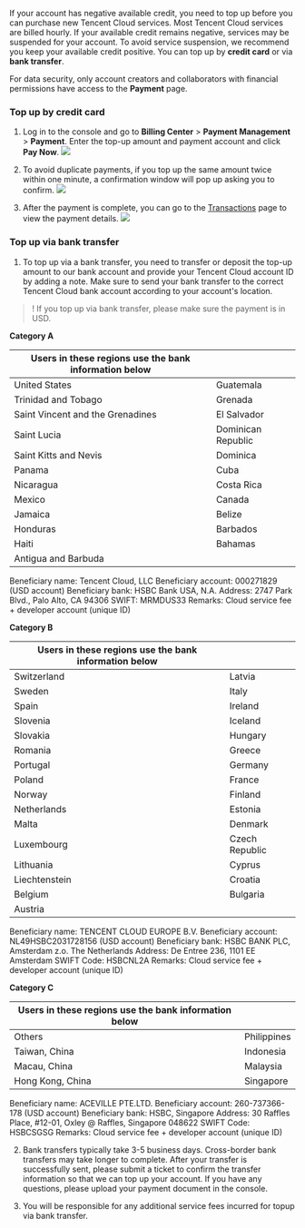 If your account has negative available credit, you need to top up before you can purchase new Tencent Cloud services. Most Tencent Cloud services are billed hourly. If your available credit remains negative, services may be suspended for your account. To avoid service suspension, we recommend you keep your available credit positive. You can top up by **credit card** or via **bank transfer**.

For data security, only account creators and collaborators with financial permissions have access to the **Payment** page.

### Top up by credit card
1. Log in to the console and go to **Billing Center** > **Payment Management** > **Payment**. Enter the top-up amount and payment account and click **Pay Now**.
![](https://main.qcloudimg.com/raw/2696012d2ed0e14ac49ad6e40634ddb4.png)

2. To avoid duplicate payments, if you top up the same amount twice within one minute, a confirmation window will pop up asking you to confirm.
![](https://main.qcloudimg.com/raw/33e2b541d95aa81b42ad764d7f712f90.png)

3. After the payment is complete, you can go to the [Transactions](https://console.intl.cloud.tencent.com/expense/transactions) page to view the payment details.
 ![](https://main.qcloudimg.com/raw/45ec8479b54b15bfec31d62d97c62198.png)


### Top up via bank transfer
1. To top up via a bank transfer, you need to transfer or deposit the top-up amount to our bank account and provide your Tencent Cloud account ID by adding a note. Make sure to send your bank transfer to the correct Tencent Cloud bank account according to your account's location.
>! If you top up via bank transfer, please make sure the payment is in USD.

**Category A**

| Users in these regions use the bank information below |  |
|---------|---------|
| United States | Guatemala |
| Trinidad and Tobago | Grenada |
| Saint Vincent and the Grenadines | El Salvador |
| Saint Lucia | Dominican Republic |
| Saint Kitts and Nevis | Dominica |
| Panama | Cuba |
| Nicaragua | Costa Rica|
| Mexico | Canada |
| Jamaica | Belize|
| Honduras | Barbados|
| Haiti | Bahamas |
| Antigua and Barbuda | |

Beneficiary name: Tencent Cloud, LLC
Beneficiary account: 000271829 (USD account)
Beneficiary bank: HSBC Bank USA, N.A.
Address: 2747 Park Blvd., Palo Alto, CA 94306
SWIFT: MRMDUS33
Remarks: Cloud service fee + developer account (unique ID)

**Category B**

| Users in these regions use the bank information below |  |
|---------|---------|
| Switzerland | Latvia |
| Sweden | Italy |
| Spain | Ireland |
| Slovenia | Iceland |
| Slovakia | Hungary |
| Romania | Greece |
| Portugal | Germany |
| Poland | France |
| Norway | Finland |
| Netherlands | Estonia |
| Malta | Denmark |
| Luxembourg | Czech Republic |
| Lithuania | Cyprus |
| Liechtenstein | Croatia |
| Belgium | Bulgaria |
| Austria |

Beneficiary name: TENCENT CLOUD EUROPE B.V. 
Beneficiary account: NL49HSBC2031728156 (USD account)
Beneficiary bank: HSBC BANK PLC, Amsterdam z.o. The Netherlands
Address: De Entree 236, 1101 EE Amsterdam 
SWIFT Code: HSBCNL2A
Remarks: Cloud service fee + developer account (unique ID)

**Category C**

| Users in these regions use the bank information below |  |
|---------|---------|
| Others | Philippines |
| Taiwan, China | Indonesia |
| Macau, China | Malaysia |
| Hong Kong, China | Singapore |

Beneficiary name: ACEVILLE PTE.LTD.	
Beneficiary account: 260-737366-178 (USD account)
Beneficiary bank: HSBC, Singapore
Address: 30 Raffles Place, #12-01, Oxley @ Raffles, Singapore 048622
SWIFT Code: HSBCSGSG
Remarks: Cloud service fee + developer account (unique ID)


2. Bank transfers typically take 3-5 business days. Cross-border bank transfers may take longer to complete. After your transfer is successfully sent, please submit a ticket to confirm the transfer information so that we can top up your account. If you have any questions, please upload your payment document in the console.

3. You will be responsible for any additional service fees incurred for topup via bank transfer.
